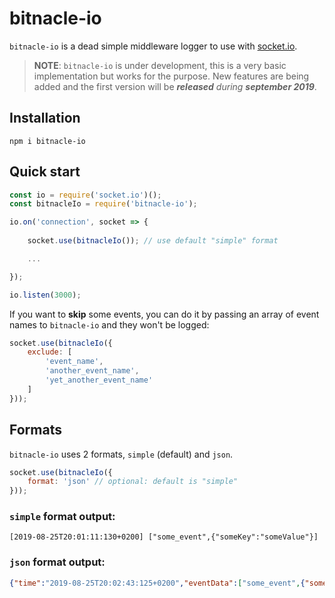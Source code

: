 # bitnacle-io

```bitnacle-io``` is a dead simple middleware logger to use with [socket.io](https://www.npmjs.com/package/socket.io).

> **NOTE**: ```bitnacle-io``` is under development, this is a very basic implementation but works for the purpose. New features are being added and the first version will be _**released** during **september 2019**_.

## Installation

```
npm i bitnacle-io
```

## Quick start

```javascript
const io = require('socket.io')();
const bitnacleIo = require('bitnacle-io');

io.on('connection', socket => { 
    
    socket.use(bitnacleIo()); // use default "simple" format

    ...

});

io.listen(3000);
```

If you want to **skip** some events, you can do it by passing an array of event names to ```bitnacle-io``` and they won't be logged:

```javascript
socket.use(bitnacleIo({
    exclude: [
        'event_name',
        'another_event_name',
        'yet_another_event_name'
    ]
}));
```


## Formats

```bitnacle-io``` uses 2 formats, ```simple``` (default) and ```json```.

```javascript
socket.use(bitnacleIo({
    format: 'json' // optional: default is "simple"
}));
```

### ```simple``` format output:

```
[2019-08-25T20:01:11:130+0200] ["some_event",{"someKey":"someValue"}]
```

### ```json``` format output:

```json
{"time":"2019-08-25T20:02:43:125+0200","eventData":["some_event",{"someKey":"someValue"}]}
```